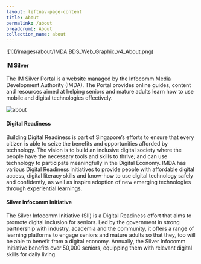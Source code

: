 ```yaml
---
layout: leftnav-page-content
title: About
permalink: /about
breadcrumb: About
collection_name: about
---
```


![1](/images/about/IMDA BDS_Web_Graphic_v4_About.png)


#### IM Silver

The IM Silver Portal is a website managed by the Infocomm Media Development Authority (IMDA). The Portal provides online guides, content and resources aimed at helping seniors and mature adults learn how to use mobile and digital technologies effectively.


![about](/images/about/about.jpg)

#### Digital Readiness

Building Digital Readiness is part of Singapore’s efforts to ensure that every citizen is able to seize the benefits and opportunities afforded by technology. The vision is to build an inclusive digital society where the people have the necessary tools and skills to thrive; and can use technology to participate meaningfully in the Digital Economy. IMDA has various Digital Readiness initiatives to provide people with affordable digital access, digital literacy skills and know-how to use digital technology safely and confidently, as well as inspire adoption of new emerging technologies through experiential learnings.

#### Silver Infocomm Initiative

The Silver Infocomm Initiative (SII) is a Digital Readiness effort that aims to promote digital inclusion for seniors. Led by the government in strong partnership with industry, academia and the community, it offers a range of learning platforms to engage seniors and mature adults so that they, too will be able to benefit from a digital economy. Annually, the Silver Infocomm Initiative benefits over 50,000 seniors, equipping them with relevant digital skills for daily living.  
